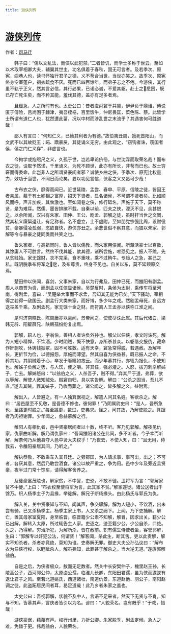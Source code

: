 ```yaml
---
title: 游侠列传
---
```


# [游侠列传](http://so.gushiwen.org/guwen/bookv_211.aspx)

作者：[司马迁](http://so.gushiwen.org/author_608.aspx)

　　韩子曰：“儒以文乱法，而侠以武犯禁。”二者皆讥，而学士多称于世云。至如以术取宰相卿大夫，辅翼其世主，功名俱着于春秋，固无可言者。及若季次、原宪，闾巷人也，读书怀独行君子之德，义不苟合当世，当世亦笑之。故季次、原宪终身空室蓬户，褐衣疏食不厌。死而已四百馀年，而弟子志之不倦。今游侠，其行虽不轨于正义，然其言必信，其行必果，已诺必诚，不爱其躯，赴士之戹困，既已存亡死生矣，而不矜其能，羞伐其德，盖亦有足多者焉。

　　且缓急，人之所时有也。太史公曰：昔者虞舜窘于井廪，伊尹负于鼎俎，傅说匿于傅险，吕尚困于棘津，夷吾桎梏，百里饭牛，仲尼畏匡，菜色陈、蔡。此皆学士所谓有道仁人也，犹然遭此菑，况以中材而涉乱世之末流乎？其遇害何可胜道哉！

　　鄙人有言曰：“何知仁义，已飨其利者为有德。”故伯夷丑周，饿死首阳山，而文武不以其故贬王；跖、蹻暴戾，其徒诵义无穷。由此观之，“窃钩者诛，窃国者侯，侯之门仁义存”，非虚言也。

　　今拘学或抱咫尺之义，久孤于世，岂若卑论侪俗，与世沈浮而取荣名哉！而布衣之徒，设取予然诺，千里诵义，为死不顾世，此亦有所长，非苟而已也。故士穷窘而得委命，此岂非人之所谓贤豪间者邪？诚使乡曲之侠，予季次、原宪比权量力，效功于当世，不同日而论矣。要以功见言信，侠客之义又曷可少哉！

　　古布衣之侠，靡得而闻已。近世延陵、孟尝、春申、平原、信陵之徒，皆因王者亲属，藉于有土卿相之富厚，招天下贤者，显名诸侯，不可谓不贤者矣。比如顺风而呼，声非加疾，其埶激也。至如闾巷之侠，修行砥名，声施于天下，莫不称贤，是为难耳。然儒、墨皆排摈不载。自秦以前，匹夫之侠，湮灭不见，余甚恨之。以余所闻，汉兴有朱家、田仲、王公、剧孟、郭解之徒，虽时扞当世之文罔，然其私义廉絜退让，有足称者。名不虚立，士不虚附。至如朋党宗强比周，设财役贫，豪暴侵凌孤弱，恣欲自快，游侠亦丑之。余悲世俗不察其意，而猥以朱家、郭解等令与暴豪之徒同类而共笑之也。

　　鲁朱家者，与高祖同时。鲁人皆以儒教，而朱家用侠闻。所藏活豪士以百数，其馀庸人不可胜言。然终不伐其能，歆其德，诸所尝施，唯恐见之。振人不赡，先从贫贱始。家无馀财，衣不完采，食不重味，乘不过軥牛。专趋人之急，甚己之私。既阴脱季布将军之戹，及布尊贵，终身不见也。自关以东，莫不延颈原交焉。

　　楚田仲以侠闻，喜剑，父事朱家，自以为行弗及。田仲已死，而雒阳有剧孟。周人以商贾为资，而剧孟以任侠显诸侯。吴楚反时，条侯为太尉，乘传车将至河南，得剧孟，喜曰：“吴楚举大事而不求孟，吾知其无能为已矣。”天下骚动，宰相得之若得一敌国云。剧孟行大类朱家，而好博，多少年之戏。然剧孟母死，自远方送丧盖千乘。及剧孟死，家无馀十金之财。而符离人王孟亦以侠称江淮之间。

　　是时济南瞷氏、陈周庸亦以豪闻，景帝闻之，使使尽诛此属。其后代诸白、梁韩无辟、阳翟薛兄、陕韩孺纷纷复出焉。

　　郭解，轵人也，字翁伯，善相人者许负外孙也。解父以任侠，孝文时诛死。解为人短小精悍，不饮酒。少时阴贼，慨不快意，身所杀甚众。以躯借交报仇，藏命作奸剽攻，休铸钱掘冢，固不可胜数。适有天幸，窘急常得脱，若遇赦。及解年长，更折节为俭，以德报怨，厚施而薄望。然其自喜为侠益甚。既已振人之命，不矜其功，其阴贼着于心，卒发于睚眦如故云。而少年慕其行，亦辄为报仇，不使知也。解姊子负解之势，与人饮，使之嚼。非其任，强必灌之。人怒，拔刀刺杀解姊子，亡去。解姊怒曰：“以翁伯之义，人杀吾子，贼不得。”弃其尸于道，弗葬，欲以辱解。解使人微知贼处。贼窘自归，具以实告解。解曰：“公杀之固当，吾儿不直。”遂去其贼，罪其姊子，乃收而葬之。诸公闻之，皆多解之义，益附焉。

　　解出入，人皆避之。有一人独箕倨视之，解遣人问其名姓。客欲杀之。解曰：“居邑屋至不见敬，是吾德不修也，彼何罪！”乃阴属尉史曰：“是人，吾所急也，至践更时脱之。”每至践更，数过，吏弗求。怪之，问其故，乃解使脱之。箕踞者乃肉袒谢罪。少年闻之，愈益慕解之行。

　　雒阳人有相仇者，邑中贤豪居间者以十数，终不听。客乃见郭解。解夜见仇家，仇家曲听解。解乃谓仇家曰：“吾闻雒阳诸公在此间，多不听者。今子幸而听解，解柰何乃从他县夺人邑中贤大夫权乎！”乃夜去，不使人知，曰：“且无用，待我去，令雒阳豪居其间，乃听之。”

　　解执恭敬，不敢乘车入其县廷。之旁郡国，为人请求事，事可出，出之；不可者，各厌其意，然后乃敢尝酒食。诸公以故严重之，争为用。邑中少年及旁近县贤豪，夜半过门常十馀车，请得解客舍养之。

　　及徙豪富茂陵也，解家贫，不中訾，吏恐，不敢不徙。卫将军为言：“郭解家贫不中徙。”上曰：“布衣权至使将军为言，此其家不贫。”解家遂徙。诸公送者出千馀万。轵人杨季主子为县掾，举徙解。解兄子断杨掾头。由此杨氏与郭氏为仇。

　　解入关，关中贤豪知与不知，闻其声，争交驩解。解为人短小，不饮酒，出未尝有骑。已又杀杨季主。杨季主家上书，人又杀之阙下。上闻，乃下吏捕解。解亡，置其母家室夏阳，身至临晋。临晋籍少公素不知解，解冒，因求出关。籍少公已出解，解转入太原，所过辄告主人家。吏逐之，迹至籍少公。少公自杀，口绝。久之，乃得解。穷治所犯，为解所杀，皆在赦前。轵有儒生侍使者坐，客誉郭解，生曰：“郭解专以奸犯公法，何谓贤！”解客闻，杀此生，断其舌。吏以此责解，解实不知杀者。杀者亦竟绝，莫知为谁。吏奏解无罪。御史大夫公孙弘议曰：“解布衣为任侠行权，以睚眦杀人，解虽弗知，此罪甚于解杀之。当大逆无道。”遂族郭解翁伯。

　　自是之后，为侠者极众，敖而无足数者。然关中长安樊仲子，槐里赵王孙，长陵高公子，西河郭公仲，太原卤公孺，临淮儿长卿，东阳田君孺，虽为侠而逡逡有退让君子之风。至若北道姚氏，西道诸杜，南道仇景，东道赵他、羽公子，南阳赵调之徒，此盗跖居民间者耳，曷足道哉！此乃乡者朱家之羞也。

　　太史公曰：吾视郭解，状貌不及中人，言语不足采者。然天下无贤与不肖，知与不知，皆慕其声，言侠者皆引以为名。谚曰：“人貌荣名，岂有既乎！”于戏，惜哉！

　　游侠豪倨，藉藉有声。权行州里，力折公卿。朱家脱季，剧孟定倾。急人之难，免雠于更。伟哉翁伯，人貌荣名。